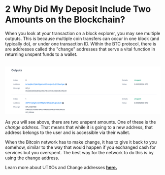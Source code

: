 # 2 Why Did My Deposit Include Two Amounts on the Blockchain?

When you look at your transaction on a block explorer, you may see multiple outputs. This is because multiple coin transfers can occur in one block (and typically do), or under one transaction ID. Within the BTC protocol, there is are addresses called the "change" addresses that serve a vital function in returning unspent funds to a wallet.

\
![](<../../../.gitbook/assets/image (150).png>)

As you will see above, there are two unspent amounts. One of these is the _change address_. That means that while it is going to a new address, that address belongs to the user and is accessible via their wallet.

When the Bitcoin network has to make change, it has to give it back to you somehow, similar to the way that would happen if you exchanged cash for services but you overspent. The best way for the network to do this is by using the change address.

Learn more about UTXOs and Change addresses [**here.**](https://www.cryptocompare.com/mining/guides/bitcoin-transaction-inputs-and-outputs/)
